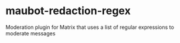 # maubot-redaction-regex
Moderation plugin for Matrix that uses a list of regular expressions to moderate messages

